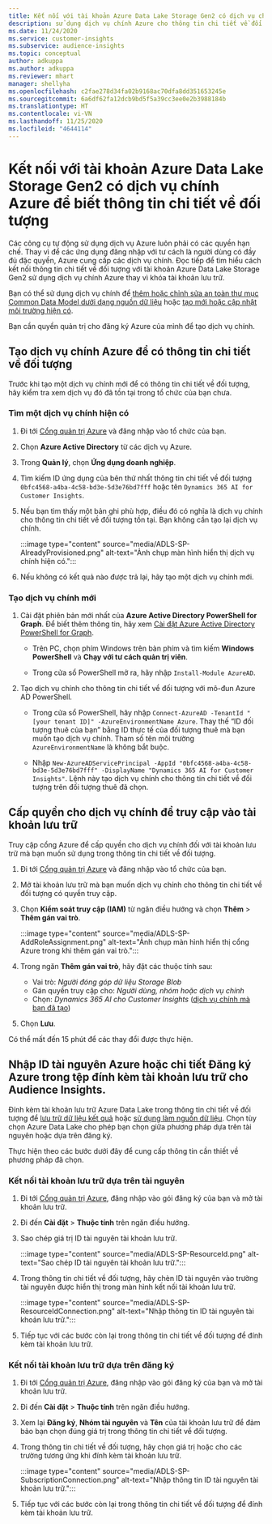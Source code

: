 ```yaml
---
title: Kết nối với tài khoản Azure Data Lake Storage Gen2 có dịch vụ chính
description: sử dụng dịch vụ chính Azure cho thông tin chi tiết về đối tượng để kết nối với kho dữ liệu của riêng bạn khi đính kèm với thông tin chi tiết về đối tượng.
ms.date: 11/24/2020
ms.service: customer-insights
ms.subservice: audience-insights
ms.topic: conceptual
author: adkuppa
ms.author: adkuppa
ms.reviewer: mhart
manager: shellyha
ms.openlocfilehash: c2fae278d34fa02b9168ac70dfa8dd351653245e
ms.sourcegitcommit: 6a6df62fa12dcb9bd5f5a39cc3ee0e2b3988184b
ms.translationtype: HT
ms.contentlocale: vi-VN
ms.lasthandoff: 11/25/2020
ms.locfileid: "4644114"
---
```

# <a name="connect-to-an-azure-data-lake-storage-gen2-account-with-an-azure-service-principal-for-audience-insights"></a>Kết nối với tài khoản Azure Data Lake Storage Gen2 có dịch vụ chính Azure để biết thông tin chi tiết về đối tượng

Các công cụ tự động sử dụng dịch vụ Azure luôn phải có các quyền hạn chế. Thay vì để các ứng dụng đăng nhập với tư cách là người dùng có đầy đủ đặc quyền, Azure cung cấp các dịch vụ chính. Đọc tiếp để tìm hiểu cách kết nối thông tin chi tiết về đối tượng với tài khoản Azure Data Lake Storage Gen2 sử dụng dịch vụ chính Azure thay vì khóa tài khoản lưu trữ. 

Bạn có thể sử dụng dịch vụ chính để [thêm hoặc chỉnh sửa an toàn thư mục Common Data Model dưới dạng nguồn dữ liệu](connect-common-data-model.md) hoặc [tạo mới hoặc cập nhật môi trường hiện có](manage-environments.md#create-an-environment-in-an-existing-organization).

Bạn cần quyền quản trị cho đăng ký Azure của mình để tạo dịch vụ chính.

## <a name="create-azure-service-principal-for-audience-insights"></a>Tạo dịch vụ chính Azure để có thông tin chi tiết về đối tượng

Trước khi tạo một dịch vụ chính mới để có thông tin chi tiết về đối tượng, hãy kiểm tra xem dịch vụ đó đã tồn tại trong tổ chức của bạn chưa.

### <a name="look-for-an-existing-service-principal"></a>Tìm một dịch vụ chính hiện có

1. Đi tới [Cổng quản trị Azure](https://portal.azure.com) và đăng nhập vào tổ chức của bạn.

2. Chọn **Azure Active Directory** từ các dịch vụ Azure.

3. Trong **Quản lý**, chọn **Ứng dụng doanh nghiệp**.

4. Tìm kiếm ID ứng dụng của bên thứ nhất thông tin chi tiết về đối tượng `0bfc4568-a4ba-4c58-bd3e-5d3e76bd7fff` hoặc tên `Dynamics 365 AI for Customer Insights`.

5. Nếu bạn tìm thấy một bản ghi phù hợp, điều đó có nghĩa là dịch vụ chính cho thông tin chi tiết về đối tượng tồn tại. Bạn không cần tạo lại dịch vụ chính.
   
   :::image type="content" source="media/ADLS-SP-AlreadyProvisioned.png" alt-text="Ảnh chụp màn hình hiển thị dịch vụ chính hiện có.":::
   
6. Nếu không có kết quả nào được trả lại, hãy tạo một dịch vụ chính mới.

### <a name="create-a-new-service-principal"></a>Tạo dịch vụ chính mới

1. Cài đặt phiên bản mới nhất của **Azure Active Directory PowerShell for Graph**. Để biết thêm thông tin, hãy xem [Cài đặt Azure Active Directory PowerShell for Graph](https://docs.microsoft.com/powershell/azure/active-directory/install-adv2).
   - Trên PC, chọn phím Windows trên bàn phím và tìm kiếm **Windows PowerShell** và **Chạy với tư cách quản trị viên**.
   
   - Trong cửa sổ PowerShell mở ra, hãy nhập `Install-Module AzureAD`.

2. Tạo dịch vụ chính cho thông tin chi tiết về đối tượng với mô-đun Azure AD PowerShell.
   - Trong cửa sổ PowerShell, hãy nhập `Connect-AzureAD -TenantId "[your tenant ID]" -AzureEnvironmentName Azure`. Thay thế “ID đối tượng thuê của bạn” bằng ID thực tế của đối tượng thuê mà bạn muốn tạo dịch vụ chính. Tham số tên môi trường `AzureEnvironmentName` là không bắt buộc.
  
   - Nhập `New-AzureADServicePrincipal -AppId "0bfc4568-a4ba-4c58-bd3e-5d3e76bd7fff" -DisplayName "Dynamics 365 AI for Customer Insights"`. Lệnh này tạo dịch vụ chính cho thông tin chi tiết về đối tượng trên đối tượng thuê đã chọn.  

## <a name="grant-permissions-to-the-service-principal-to-access-the-storage-account"></a>Cấp quyền cho dịch vụ chính để truy cập vào tài khoản lưu trữ

Truy cập cổng Azure để cấp quyền cho dịch vụ chính đối với tài khoản lưu trữ mà bạn muốn sử dụng trong thông tin chi tiết về đối tượng.

1. Đi tới [Cổng quản trị Azure](https://portal.azure.com) và đăng nhập vào tổ chức của bạn.

1. Mở tài khoản lưu trữ mà bạn muốn dịch vụ chính cho thông tin chi tiết về đối tượng có quyền truy cập.

1. Chọn **Kiểm soát truy cập (IAM)** từ ngăn điều hướng và chọn **Thêm** > **Thêm gán vai trò**.
   
   :::image type="content" source="media/ADLS-SP-AddRoleAssignment.png" alt-text="Ảnh chụp màn hình hiển thị cổng Azure trong khi thêm gán vai trò.":::
   
1. Trong ngăn **Thêm gán vai trò**, hãy đặt các thuộc tính sau:
   - Vai trò: *Người đóng góp dữ liệu Storage Blob*
   - Gán quyền truy cập cho: *Người dùng, nhóm hoặc dịch vụ chính*
   - Chọn: *Dynamics 365 AI cho Customer Insights* ([dịch vụ chính mà bạn đã tạo](#create-a-new-service-principal))

1.  Chọn **Lưu**.

Có thể mất đến 15 phút để các thay đổi được thực hiện.

## <a name="enter-the-azure-resource-id-or-the-azure-subscription-details-in-the-storage-account-attachment-to-audience-insights"></a>Nhập ID tài nguyên Azure hoặc chi tiết Đăng ký Azure trong tệp đính kèm tài khoản lưu trữ cho Audience Insights.

Đính kèm tài khoản lưu trữ Azure Data Lake trong thông tin chi tiết về đối tượng để [lưu trữ dữ liệu kết quả](manage-environments.md) hoặc [sử dụng làm nguồn dữ liệu](connect-common-data-service-lake.md). Chọn tùy chọn Azure Data Lake cho phép bạn chọn giữa phương pháp dựa trên tài nguyên hoặc dựa trên đăng ký.

Thực hiện theo các bước dưới đây để cung cấp thông tin cần thiết về phương pháp đã chọn.

### <a name="resounce-based-storage-account-connection"></a>Kết nối tài khoản lưu trữ dựa trên tài nguyên

1. Đi tới [Cổng quản trị Azure](https://portal.azure.com), đăng nhập vào gói đăng ký của bạn và mở tài khoản lưu trữ.

1. Đi đến **Cài đặt** > **Thuộc tính** trên ngăn điều hướng.

1. Sao chép giá trị ID tài nguyên tài khoản lưu trữ.

   :::image type="content" source="media/ADLS-SP-ResourceId.png" alt-text="Sao chép ID tài nguyên tài khoản lưu trữ.":::

1. Trong thông tin chi tiết về đối tượng, hãy chèn ID tài nguyên vào trường tài nguyên được hiển thị trong màn hình kết nối tài khoản lưu trữ.

   :::image type="content" source="media/ADLS-SP-ResourceIdConnection.png" alt-text="Nhập thông tin ID tài nguyên tài khoản lưu trữ.":::   
   
1. Tiếp tục với các bước còn lại trong thông tin chi tiết về đối tượng để đính kèm tài khoản lưu trữ.

### <a name="subscription-based-storage-account-connection"></a>Kết nối tài khoản lưu trữ dựa trên đăng ký

1. Đi tới [Cổng quản trị Azure](https://portal.azure.com), đăng nhập vào gói đăng ký của bạn và mở tài khoản lưu trữ.

1. Đi đến **Cài đặt** > **Thuộc tính** trên ngăn điều hướng.

1. Xem lại **Đăng ký**, **Nhóm tài nguyên** và **Tên** của tài khoản lưu trữ để đảm bảo bạn chọn đúng giá trị trong thông tin chi tiết về đối tượng.

1. Trong thông tin chi tiết về đối tượng, hãy chọn giá trị hoặc cho các trường tương ứng khi đính kèm tài khoản lưu trữ.

   :::image type="content" source="media/ADLS-SP-SubscriptionConnection.png" alt-text="Nhập thông tin ID tài nguyên tài khoản lưu trữ.":::
   
1. Tiếp tục với các bước còn lại trong thông tin chi tiết về đối tượng để đính kèm tài khoản lưu trữ.
